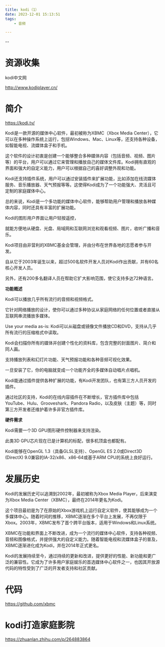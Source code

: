 ```yaml
---
title: kodi（1）
date: 2023-12-01 15:13:51
tags:
	- 音频

---
```


--

# 资源收集

kodi中文网

http://www.kodiplayer.cn/

# 简介

https://kodi.tv/

Kodi是一款开源的媒体中心软件，最初被称为XBMC（Xbox Media Center），它可以在多种操作系统上运行，包括Windows、Mac、Linux等，还支持各种设备，如智能电视、流媒体盒子和手机。

这个软件的设计初衷是创建一个能够整合多种媒体内容（包括音频、视频、图片等）的平台，用户可以通过它来管理和播放自己的媒体文件库。Kodi拥有直观的界面和强大的自定义能力，用户可以根据自己的喜好调整外观和功能。

Kodi还支持插件系统，用户可以通过安装插件来扩展功能，比如添加在线流媒体服务、音乐播放器、天气预报等等。这使得Kodi成为了一个功能强大、灵活且可定制的家庭媒体中心。

总的来说，Kodi是一个多功能的媒体中心软件，能够帮助用户管理和播放各种媒体内容，同时还具有丰富的扩展功能。



Kodi的图形用户界面让用户轻按遥控，

就能方便地从硬盘、光盘、局域网和互联网浏览和观看视频、图片，收听广播和音乐。

Kodi项目由非营利的XBMC基金会管理，并由分布在世界各地的志愿者参与开发。

自从它于2003年诞生以来，超过500名软件开发人员对Kodi作出贡献，并有60名核心开发人员。

另外，还有200多名翻译人员在帮助它扩大影响范围，使它支持多达72种语言。

**功能概述**

Kodi可以播放几乎所有流行的音频和视频格式。

它针对网络播放的设计，使你可以通过多种协议从家庭网络的任何位置或者直接从互联网串流播放多媒体。

Use your media as-is: Kodi可以从磁盘或镜像文件播放CD和DVD，支持从几乎所有流行的压缩格式中读取。

Kodi会扫描你所有的媒体并创建个性化的资料库，包含完整的封面图片、简介和同人画。

支持播放列表和幻灯片功能、天气预报功能和各种音频可视化效果。

一旦安装了它，你的电脑就变成一个功能齐全的多媒体自动唱片点唱机。

Kodi能通过插件提供各种扩展的功能，有Kodi开发团队，也有第三方人员开发的插件。

通过社区的支持，Kodi的在线内容插件在不断增长，官方插件库中包括YouTube、Hulu、Grooveshark、Pandora Radio，以及皮肤（主题）等，同时第三方开发者还维护着许多非官方插件库。

**硬件需求**

Kodi需要一个3D GPU图形硬件控制器来支持渲染。

此类3D GPU芯片现在已是计算机的标配，很多机顶盒也都配有。

Kodi能够在OpenGL 1.3（具备GLSL支持）、OpenGL ES 2.0或Direct3D (DirectX) 9.0兼容的IA-32/x86、x86-64或基于ARM CPU的系统上良好运行。



# 发展历史

Kodi的发展历史可以追溯到2002年，最初被称为Xbox Media Player，后来演变为Xbox Media Center（XBMC），最终在2014年更名为Kodi。

这个项目最初是为了在原始的Xbox游戏机上运行自定义软件，使其能够成为一个多媒体中心。随着时间的推移，XBMC逐渐在多个平台上发展，不再仅限于Xbox。2003年，XBMC发布了首个跨平台版本，适用于Windows和Linux系统。

XBMC在功能和界面上不断改进，成为一个流行的媒体中心软件，支持各种视频、音频和图像格式，并提供强大的自定义能力。随着智能电视和流媒体盒子的普及，XBMC逐渐进化成为Kodi，并在2014年正式更名。

Kodi的发展持续至今，通过持续的更新和改进，提供更好的性能、新功能和更广泛的兼容性。它成为了许多用户家庭娱乐的首选媒体中心软件之一，也因其开放源代码的特性受到了广泛的开发者支持和社区贡献。

# 代码

https://github.com/xbmc



# kodi打造家庭影院

https://zhuanlan.zhihu.com/p/264883864